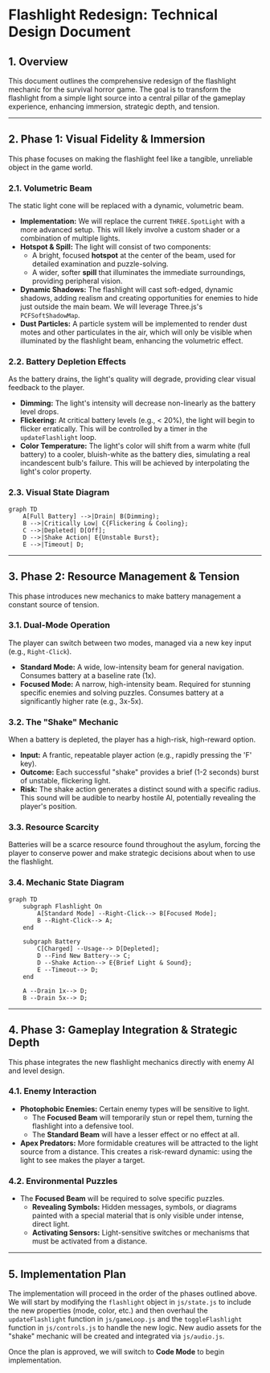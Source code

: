 # Flashlight Redesign: Technical Design Document

## 1. Overview

This document outlines the comprehensive redesign of the flashlight mechanic for the survival horror game. The goal is to transform the flashlight from a simple light source into a central pillar of the gameplay experience, enhancing immersion, strategic depth, and tension.

---

## 2. Phase 1: Visual Fidelity & Immersion

This phase focuses on making the flashlight feel like a tangible, unreliable object in the game world.

### 2.1. Volumetric Beam

The static light cone will be replaced with a dynamic, volumetric beam.

*   **Implementation:** We will replace the current `THREE.SpotLight` with a more advanced setup. This will likely involve a custom shader or a combination of multiple lights.
*   **Hotspot & Spill:** The light will consist of two components:
    *   A bright, focused **hotspot** at the center of the beam, used for detailed examination and puzzle-solving.
    *   A wider, softer **spill** that illuminates the immediate surroundings, providing peripheral vision.
*   **Dynamic Shadows:** The flashlight will cast soft-edged, dynamic shadows, adding realism and creating opportunities for enemies to hide just outside the main beam. We will leverage Three.js's `PCFSoftShadowMap`.
*   **Dust Particles:** A particle system will be implemented to render dust motes and other particulates in the air, which will only be visible when illuminated by the flashlight beam, enhancing the volumetric effect.

### 2.2. Battery Depletion Effects

As the battery drains, the light's quality will degrade, providing clear visual feedback to the player.

*   **Dimming:** The light's intensity will decrease non-linearly as the battery level drops.
*   **Flickering:** At critical battery levels (e.g., < 20%), the light will begin to flicker erratically. This will be controlled by a timer in the `updateFlashlight` loop.
*   **Color Temperature:** The light's color will shift from a warm white (full battery) to a cooler, bluish-white as the battery dies, simulating a real incandescent bulb's failure. This will be achieved by interpolating the light's color property.

### 2.3. Visual State Diagram

```mermaid
graph TD
    A[Full Battery] -->|Drain| B(Dimming);
    B -->|Critically Low| C{Flickering & Cooling};
    C -->|Depleted| D[Off];
    D -->|Shake Action| E{Unstable Burst};
    E -->|Timeout| D;
```

---

## 3. Phase 2: Resource Management & Tension

This phase introduces new mechanics to make battery management a constant source of tension.

### 3.1. Dual-Mode Operation

The player can switch between two modes, managed via a new key input (e.g., `Right-Click`).

*   **Standard Mode:** A wide, low-intensity beam for general navigation. Consumes battery at a baseline rate (1x).
*   **Focused Mode:** A narrow, high-intensity beam. Required for stunning specific enemies and solving puzzles. Consumes battery at a significantly higher rate (e.g., 3x-5x).

### 3.2. The "Shake" Mechanic

When a battery is depleted, the player has a high-risk, high-reward option.

*   **Input:** A frantic, repeatable player action (e.g., rapidly pressing the 'F' key).
*   **Outcome:** Each successful "shake" provides a brief (1-2 seconds) burst of unstable, flickering light.
*   **Risk:** The shake action generates a distinct sound with a specific radius. This sound will be audible to nearby hostile AI, potentially revealing the player's position.

### 3.3. Resource Scarcity

Batteries will be a scarce resource found throughout the asylum, forcing the player to conserve power and make strategic decisions about when to use the flashlight.

### 3.4. Mechanic State Diagram

```mermaid
graph TD
    subgraph Flashlight On
        A[Standard Mode] --Right-Click--> B[Focused Mode];
        B --Right-Click--> A;
    end

    subgraph Battery
        C[Charged] --Usage--> D[Depleted];
        D --Find New Battery--> C;
        D --Shake Action--> E{Brief Light & Sound};
        E --Timeout--> D;
    end

    A --Drain 1x--> D;
    B --Drain 5x--> D;
```

---

## 4. Phase 3: Gameplay Integration & Strategic Depth

This phase integrates the new flashlight mechanics directly with enemy AI and level design.

### 4.1. Enemy Interaction

*   **Photophobic Enemies:** Certain enemy types will be sensitive to light.
    *   The **Focused Beam** will temporarily stun or repel them, turning the flashlight into a defensive tool.
    *   The **Standard Beam** will have a lesser effect or no effect at all.
*   **Apex Predators:** More formidable creatures will be attracted to the light source from a distance. This creates a risk-reward dynamic: using the light to see makes the player a target.

### 4.2. Environmental Puzzles

*   The **Focused Beam** will be required to solve specific puzzles.
    *   **Revealing Symbols:** Hidden messages, symbols, or diagrams painted with a special material that is only visible under intense, direct light.
    *   **Activating Sensors:** Light-sensitive switches or mechanisms that must be activated from a distance.

---

## 5. Implementation Plan

The implementation will proceed in the order of the phases outlined above. We will start by modifying the `flashlight` object in `js/state.js` to include the new properties (mode, color, etc.) and then overhaul the `updateFlashlight` function in `js/gameLoop.js` and the `toggleFlashlight` function in `js/controls.js` to handle the new logic. New audio assets for the "shake" mechanic will be created and integrated via `js/audio.js`.

Once the plan is approved, we will switch to **Code Mode** to begin implementation.